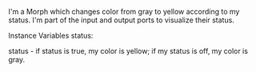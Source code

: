 I'm a Morph which changes color from gray to yellow according to my status. I'm part of the input and output ports to visualize their status. 

Instance Variables
	status:		<Boolean>

status
	- if status is true, my color is yellow; if my status is off, my color is gray.
